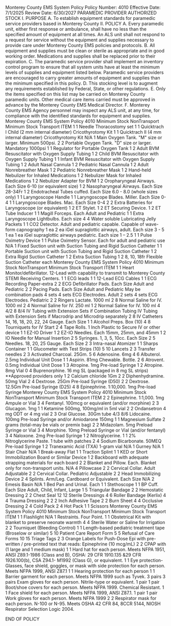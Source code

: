 Monterey County EMS System Policy
Policy Number: 4010
Effective Date: 7/1/2025
Review Date: 6/30/2027
PARAMEDIC PROVIDER AUTHORIZED STOCK
I. PURPOSE
A. To establish equipment standards for paramedic service providers based in Monterey
County
II. POLICY
A. Every paramedic unit, either first response or ambulance, shall have no less than the
specified amount of equipment at all times. An ALS unit shall not respond to a request
for service without the equipment and supplies necessary to provide care under Monterey
County EMS policies and protocols.
B. All equipment and supplies must be clean or sterile as appropriate and in good working
order. Medications and supplies shall be replaced prior to their expiration.
C. The paramedic service provider shall implement an inventory control program to ensure
that all system units have at least the minimum levels of supplies and equipment listed
below. Paramedic service providers are encouraged to carry greater amounts of
equipment and supplies than the minimum specified in this policy.
D. This stocking level is to augment any requirements established by Federal, State, or other
regulations.
E. Only the items specified on this list may be carried on Monterey County paramedic units.
Other medical care items carried must be approved in advance by the Monterey County
EMS Medical Director.
F. Monterey County EMS Agency personnel may inspect any ALS unit, at any time, for
compliance with the identified standards for equipment and supplies.
Monterey County EMS System Policy 4010
Minimum
Stock NonTransport
Minimum
Stock
Transport
ITEM
1 1 Needle Thoracostomy set
1 1 Quicktrach I Child (2 mm internal diameter) Cricothyrotomy Kit
1 1 Quicktrach II (4 mm internal diameter) Cricothyrotomy Kit
N/A 1 Main Oxygen Tank. "M" size or larger. Minimum 500psi.
2 2 Portable Oxygen Tank. "D" size or larger. Mandatory 1000psi
1 1 Regulator for Portable Oxygen Tank
1 2 Adult BVM Resuscitator with Oxygen Supply Tubing
1 2 Child BVM Resuscitator with Oxygen Supply Tubing
1 1 Infant BVM Resuscitator with Oxygen Supply Tubing
1 2 Adult Nasal Cannula
1 2 Pediatric Nasal Cannula
1 2 Adult Nonrebreather Mask
1 2 Pediatric Nonrebreather Mask
1 2 Hand-held Nebulizer for Inhaled Medications
1 2 Nebulizer Mask for Inhaled Medications
1 2 Nebulizer Adapter for BVM
1 2 Oropharyngeal Airways. Each Size 6-10 (or equivalent size)
1 2 Nasopharyngeal Airways. Each Size 28-34Fr
1 2 Endotracheal Tubes cuffed. Each Size 6.0 - 8.0 (whole sizes only)
1 1 Laryngoscope Handle
1 1 Laryngoscope Blades. Miller. Each Size 0-4
1 1 Laryngoscope Blades. Mac. Each Size 0-4
2 2 Extra Batteries for Laryngoscope (or equivalent)
1 2 ET Stylet.
1 2 ET Securing Device.
1 2 ET Tube Inducer
1 1 Magill Forceps. Each Adult and Pediatric
1 1 Extra Laryngoscope Lightbulbs. Each size
4 4 Water soluble Lubricating Jelly Packets
1 1 CO2 Detector. Adult and pediatric capable. Capable of wave-form
capnography
1 ea 2 ea iGel supraglottic airways, adult. Each size 3 - 5
1 ea 1 ea iGel supraglottic airways pediatric. Each size 1 – 2.5
1 1 Pulse Oximetry Device
1 1 Pulse Oximetry Sensor. Each for adult and pediatric use
N/A 1 Fixed Suction unit with Suction Tubing and Rigid Suction Catheter
1 1 Portable Suction unit with Suction Tubing and Rigid Suction Catheter
1 2 Extra Rigid Suction Catheter
1 2 Extra Suction Tubing
1 2 8, 10, 18fr Flexible Suction Catheter each
Monterey County EMS System Policy 4010
Minimum
Stock NonTransport
Minimum
Stock
Transport
ITEM
1 1 Heart Monitor/defibrillator. 12-Lead with capability to transmit to
Monterey County STEMI Receiving Centers.
1 1 ECG leads
1 1 12-Lead ECG Cables
1 1 ECG Recording Paper-extra
2 2 ECG Defibrillator Pads. Each Size Adult and Pediatric
2 2 Pacing Pads. Each Size Adult and Pediatric
May be combination pads
4 sets 4 sets ECG Electrodes. Adult
2 sets 4 sets ECG Electrodes. Pediatric
2 2 Ringers Lactate. 1000 ml
2 8 Normal Saline for IV. 1000 ml
2 4 Normal Saline for IV. 250 ml
1 2 Normal Saline for IV. 100 ml
4
4/2
8
8/4
IV Tubing with Extension Sets if Combination Tubing
IV Tubing with Extension Sets if Macrodrip and Microdrip separately
2 8 IV Catheters 14, 16, 18, 20, 22, 24 Gauge. Each Size
1 1 Alcohol Preps. Box (10)
4 8 Tourniquets for IV Start
2 4 Tape Rolls. 1 Inch Plastic to Secure IV or other device
1 1 EZ-IO Driver
1 2 EZ-IO Needles. Each 15mm, 25mm, and 45mm
1 2 IO Needle for Manual Insertion
2 5 Syringes. 1, 3, 5, 10cc. Each Size
2 5 Needles. 18, 20, 25 Gauge. Each Size
2 3 Intra-nasal Atomizer
1 1 Sharps Container
1 1 Glucometer with Test Strips (10)
5 10 Lancets
2 3 Transfer needles
2 3 Activated Charcoal. 25Gm.
5 6 Adenosine. 6mg
4 6 Albuterol. 2.5mg Individual Unit Dose
1 1 Aspirin. 81mg Chewable. Bottle.
2 6 Atrovent. 0.5mg Individual Unit Dose
1 3 Atropine. 1mg Pre-load Syringe
1 2 Atropine. 8mg Vial
0 4 Buprenorphine. 16 mg SL (packaged in 8 mg SL strips)
**Approved providers only
1 2 Calcium chloride 1Gm
2 2 Diphenhydramine. 50mg Vial
2 4 Dextrose. 25Gm Pre-load Syringe (D50)
2 2 Dextrose. 12.5Gm Pre-load Syringe (D25)
4 8 Epinephrine. 1:10,000. 1mg Pre-load Syringe
Monterey County EMS System Policy 4010
Minimum
Stock NonTransport
Minimum
Stock
Transport
ITEM
2 2 Epinephrine. 1:1,000. 1mg Ampule or Vial
3 4 Fentanyl. 100mcg or equivalent (and/or morphine)
2 3 Glucagon. 1mg
1 1 Ketamine 500mg, 100mg/ml in 5ml vial
2 2 Ondansetron 4 mg ODT or 4 mg vial
2 3 Oral Glucose. 30Gm tube
4/3 8/6 Lidocaine. 100mg Pre-load Syringe and/or Amiodarone 150mg
1 1 Magnesium Sulfate 2 grams (total-may be vials or premix bag)
2 2 Midazolam. 5mg Preload Syringe or Vial
3 4 Morphine. 10mg Preload Syringe or Vial (and/or fentanyl)
3 4 Naloxone. 2mg Pre-load Syringe
1 2 Nitroglycerine.
1 1 2% Nitroglycerine Paste. 1 tube with patches
2 4 Sodium Bicarbonate. 50MEQ Pre-load Syringe
1 2 Tranexamic Acid (TXA) 1-gram vial
N/A 1 Gurney
N/A 1 Stair Chair
N/A 1 Break-away Flat
1 1 Traction Splint
1 1 KED or Short Immobilization Board or Similar Device
1 2 Backboard with adequate strapping materials for each board
2 2 Blanket and Pillow. Each. Blanket only for non-transport units.
N/A 4 Pillowcase
2 2 Cervical Collar. Adult Adjustable
2 2 Cervical Collar. Pediatric Adjustable
2 2 Head Immobilizing Device
2 4 Splints. Arm/Leg. Cardboard or Equivalent. Each Size
N/A 2 Emesis Basin
N/A 1 Bed Pan and Urinal. Each
1 1 Stethoscope
1 1 BP Cuff. Each Size Adult, Child, Infant, Large
1 5 Triangular Bandage
2 2 Hemostatic Dressing
2 2 Chest Seal
12 12 Sterile Dressings
4 6 Roller Bandage (Kerlix)
4 4 Trauma Dressing
2 2 2 Inch Adhesive Tape
2 2 Burn Sheet
4 4 Occlusive Dressing
2 4 Cold Pack
2 4 Hot Pack
1 1 Scissors
Monterey County EMS System Policy 4010
Minimum
Stock NonTransport
Minimum
Stock
Transport
ITEM
1 1 Flashlight
N/A 1 Restraints. Four Point.
1 1 Obstetrical Kit with blanket to preserve neonate warmth
4 4 Sterile Water or Saline for Irrigation
2 2 Tourniquet (Bleeding Control)
1 1 Length-based pediatric treatment tape (Broselow or similar)
5 10 Patient Care Report Form
5 5 Refusal of Care Forms
10 15 Triage Tags
2 3 Orange Labels for Push-Dose Epi with pre-written / pre-printed text
that reads: Epinephrine (10 mcg/mL)
2 2 CPAP with (1 large and 1 medium mask)
1 1 Hard hat for each person. Meets NFPA 1951, ANSI Z89.1-1986 (Class
and B), OSHA: 29 CFR 1910.135 &29 CFR 1926.100(b), CSA Z94.1-
M1992 (Class G), or equivalent.
1 1 Eye protection-Glasses, face shield, goggles, or mask with side
protection for each person. Meets NFPA 1999, ANSI Z87.1
1 1 Hearing protection for each person
1 1 Barrier garment for each person. Meets NFPA 1999 such as Tyvek.
3 pairs 3 pairs Exam gloves for each person. Nitrile-type or equivalent.
1 pair 1 pair Boot/shoe covers for each person. Meets NFPA 1999. Chemical
Resistant.
1 1 Face shield for each person. Meets NFPA 1999, ANSI Z87.1.
1 pair 1 pair Work gloves for each person. Meets NFPA 1999
2 2 Respirator mask for each person. N-100 or N-95. Meets OSHA 42
CFR 84, 8CCR 5144, NIOSH Respirator Selection Logic 2004.

END OF POLICY

